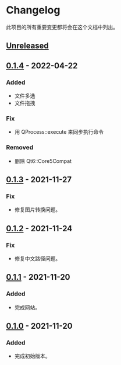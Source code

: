 # Changelog

此项目的所有重要变更都将会在这个文档中列出。

## [Unreleased]

## [0.1.4] - 2022-04-22

### Added

- 文件多选
- 文件拖拽

### Fix

- 用 QProcess::execute 来同步执行命令

### Removed

- 删除 Qt6::Core5Compat

## [0.1.3] - 2021-11-27

### Fix

- 修复图片转换问题。

## [0.1.2] - 2021-11-24

### Fix

- 修复中文路径问题。

## [0.1.1] - 2021-11-20

### Added

- 完成网站。

## [0.1.0] - 2021-11-20

### Added

- 完成初始版本。

[unreleased]: https://github.com/sainnhe/caj2pdf-qt/compare/v0.1.4...HEAD
[0.1.4]: https://github.com/sainnhe/caj2pdf-qt/compare/v0.1.3...v0.1.4
[0.1.3]: https://github.com/sainnhe/caj2pdf-qt/compare/v0.1.2...v0.1.3
[0.1.2]: https://github.com/sainnhe/caj2pdf-qt/compare/v0.1.1...v0.1.2
[0.1.1]: https://github.com/sainnhe/caj2pdf-qt/compare/v0.1.0...v0.1.1
[0.1.0]: https://github.com/sainnhe/caj2pdf-qt/releases/tag/v0.1.0
